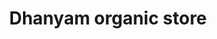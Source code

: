 ---
title: "Dhanyam organic store"
url: /chennai/dhanyam-organic-store-doctor-shivaji-ganesan-road/
shop: supermarket
---